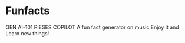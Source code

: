 # Funfacts
GEN AI-101 PIESES COPILOT
A fun fact generator on music 
Enjoy it and Learn new things!

